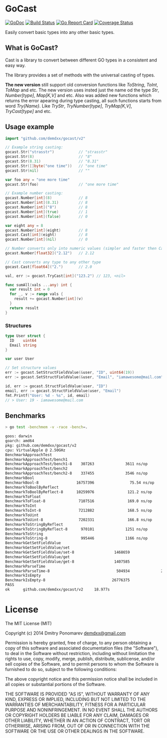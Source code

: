 GoCast
======
[![GoDoc](https://godoc.org/github.com/demdxx/gocast?status.svg)](https://godoc.org/github.com/demdxx/gocast)
[![Build Status](https://github.com/demdxx/gocast/workflows/Tests/badge.svg)](https://github.com/demdxx/gocast/actions?workflow=Tests)
[![Go Report Card](https://goreportcard.com/badge/github.com/demdxx/gocast)](https://goreportcard.com/report/github.com/demdxx/gocast)
[![Coverage Status](https://coveralls.io/repos/github/demdxx/gocast/badge.svg?branch=master)](https://coveralls.io/github/demdxx/gocast?branch=master)

Easily convert basic types into any other basic types.

## What is GoCast?

Cast is a library to convert between different GO types in a consistent and easy way.

The library provides a set of methods with the universal casting of types.

**The new version** still support old conversion functions like *ToString*, *ToInt*, *ToMap* and etc.
The new version uses insted just the name od the type *Str*, *Number[type]*, *Map[K,V]* and etc.
Also was added new functions which returns the error apearing during type casting,
all such functions starts from word *Try{Name}*. Like *TryStr*, *TryNumber[type]*, *TryMap[K,V]*, *TryCast[type]* and etc.

## Usage example

```go
import "github.com/demdxx/gocast/v2"

// Example string casting:
gocast.Str("strasstr")           // "strasstr"
gocast.Str(8)                    // "8"
gocast.Str(8.31)                 // "8.31"
gocast.Str([]byte("one time"))   // "one time"
gocast.Str(nil)                  // ""

var foo any = "one more time"
gocast.Str(foo)                  // "one more time"

// Example number casting:
gocast.Number[int](8)            // 8
gocast.Number[int](8.31)         // 8
gocast.Number[int]("8")          // 8
gocast.Number[int](true)         // 1
gocast.Number[int](false)        // 0

var eight any = 8
gocast.Number[int](eight)        // 8
gocast.Cast[int](eight)          // 8
gocast.Number[int](nil)          // 0

// Number converts only into numeric values (simpler and faster then Cast)
gocast.Number[float32]("2.12")   // 2.12

// Cast converts any type to any other type
gocast.Cast[float64]("2.")       // 2.0

val, err := gocast.TryCast[int]("123.2") // 123, <nil>
```

```go
func sumAll(vals ...any) int {
  var result int = 0
  for _, v := range vals {
    result += gocast.Number[int](v)
  }
  return result
}
```

### Structures

```go
type User struct {
  ID    uint64
  Email string
}

var user User

// Set structure values
err := gocast.SetStructFieldValue(&user, "ID", uint64(19))
err := gocast.SetStructFieldValue(&user, "Email", "iamawesome@mail.com")

id, err := gocast.StructFieldValue(user, "ID")
email, err := gocast.StructFieldValue(user, "Email")
fmt.Printf("User: %d - %s", id, email)
// > User: 19 - iamawesome@mail.com
```

## Benchmarks

```sh
> go test -benchmem -v -race -bench=.

goos: darwin
goarch: amd64
pkg: github.com/demdxx/gocast/v2
cpu: VirtualApple @ 2.50GHz
BenchmarkApproachTest
BenchmarkApproachTest/bench1
BenchmarkApproachTest/bench1-8    307263              3611 ns/op          0 B/op           0 allocs/op
BenchmarkApproachTest/bench2
BenchmarkApproachTest/bench2-8    337455              3546 ns/op          0 B/op           0 allocs/op
BenchmarkBool
BenchmarkBool-8                 16757396                75.54 ns/op       0 B/op           0 allocs/op
BenchmarkToBoolByReflect
BenchmarkToBoolByReflect-8      10259976               121.2 ns/op        0 B/op           0 allocs/op
BenchmarkToFloat
BenchmarkToFloat-8               7107516               169.0 ns/op        2 B/op           0 allocs/op
BenchmarkToInt
BenchmarkToInt-8                 7212882               168.5 ns/op        2 B/op           0 allocs/op
BenchmarkToUint
BenchmarkToUint-8                7202331               166.8 ns/op        2 B/op           0 allocs/op
BenchmarkToStringByReflect
BenchmarkToStringByReflect-8      970101              1251 ns/op          6 B/op           0 allocs/op
BenchmarkToString
BenchmarkToString-8               995446              1166 ns/op          6 B/op           0 allocs/op
BenchmarkGetSetFieldValue
BenchmarkGetSetFieldValue/set
BenchmarkGetSetFieldValue/set-8                  1468659               821.3 ns/op        32 B/op          2 allocs/op
BenchmarkGetSetFieldValue/get
BenchmarkGetSetFieldValue/get-8                  1407585               851.8 ns/op        48 B/op          3 allocs/op
BenchmarkParseTime
BenchmarkParseTime-8                              504934              2258 ns/op         464 B/op          5 allocs/op
BenchmarkIsEmpty
BenchmarkIsEmpty-8                              26776375                54.08 ns/op        0 B/op          0 allocs/op
PASS
ok      github.com/demdxx/gocast/v2     18.977s
```

License
=======

The MIT License (MIT)

Copyright (c) 2014 Dmitry Ponomarev <demdxx@gmail.com>

Permission is hereby granted, free of charge, to any person obtaining a copy of
this software and associated documentation files (the "Software"), to deal in
the Software without restriction, including without limitation the rights to
use, copy, modify, merge, publish, distribute, sublicense, and/or sell copies of
the Software, and to permit persons to whom the Software is furnished to do so,
subject to the following conditions:

The above copyright notice and this permission notice shall be included in all
copies or substantial portions of the Software.

THE SOFTWARE IS PROVIDED "AS IS", WITHOUT WARRANTY OF ANY KIND, EXPRESS OR
IMPLIED, INCLUDING BUT NOT LIMITED TO THE WARRANTIES OF MERCHANTABILITY, FITNESS
FOR A PARTICULAR PURPOSE AND NONINFRINGEMENT. IN NO EVENT SHALL THE AUTHORS OR
COPYRIGHT HOLDERS BE LIABLE FOR ANY CLAIM, DAMAGES OR OTHER LIABILITY, WHETHER
IN AN ACTION OF CONTRACT, TORT OR OTHERWISE, ARISING FROM, OUT OF OR IN
CONNECTION WITH THE SOFTWARE OR THE USE OR OTHER DEALINGS IN THE SOFTWARE.

